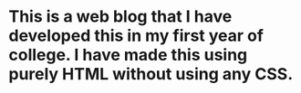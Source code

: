 # This is a web blog that I have developed this in my first year of college. I have made this using purely HTML without using any CSS. 
